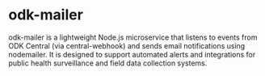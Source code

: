 # odk-mailer
odk-mailer is a lightweight Node.js microservice that listens to events from ODK Central (via central-webhook) and sends email notifications using nodemailer. It is designed to support automated alerts and integrations for public health surveillance and field data collection systems.
